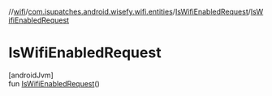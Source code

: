 //[wifi](../../../index.md)/[com.isupatches.android.wisefy.wifi.entities](../index.md)/[IsWifiEnabledRequest](index.md)/[IsWifiEnabledRequest](-is-wifi-enabled-request.md)

# IsWifiEnabledRequest

[androidJvm]\
fun [IsWifiEnabledRequest](-is-wifi-enabled-request.md)()
